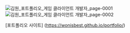
![김원_포트폴리오_게임 클라이언트 개발자_page-0001](https://github.com/user-attachments/assets/3bd56273-df38-41cc-bce1-ad21d8eddb07)
![김원_포트폴리오_게임 클라이언트 개발자_page-0002](https://github.com/user-attachments/assets/a1bf7ff6-5ccb-4a75-af4c-dd7bd687d70a)

[포트폴리오 사이트] (https://wonisbest.github.io/portfolio/)
